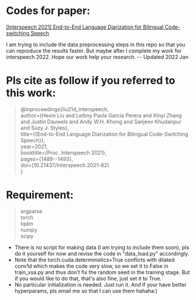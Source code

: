  # Codes for paper:   
 [[Interspeech 2021] End-to-End Language Diarization for Bilingual Code-switching Speech](https://www.isca-speech.org/archive/pdfs/interspeech_2021/liu21d_interspeech.pdf)     

I am trying to include the data preprocessing steps in this repo so that you can reproduce the results faster. But maybe after I complete my work for interspeech 2022. Hope our work help your research. -- Updated 2022 Jan

# Pls cite as follow if you referred to this work:  
> @inproceedings{liu21d_interspeech,  
  author={Hexin Liu and Leibny Paola García Perera and Xinyi Zhang and Justin Dauwels and Andy W.H. Khong and Sanjeev Khudanpur and Suzy J. Styles},  
  title={{End-to-End Language Diarization for Bilingual Code-Switching Speech}},  
  year=2021,  
  booktitle={Proc. Interspeech 2021},  
  pages={1489--1493},  
  doi={10.21437/Interspeech.2021-82}  
}  
  
# Requirement:
    
 > argparse  
  torch  
  tqdm  
  numpy  
  scipy
  
  * There is no script for making data (I am trying to include them soon), pls do it yourself for now and revise the code in "data_load.py" accordingly.
  * Note that the torch.cuda.deterministics=True conflicts with dilated conv1d which makes the code very slow, so we set it to False in train_xsa.py and thus don't fix the random seed in the training stage. But if you would like to do that, that's also fine, just set it to True. 
  * No particular initialization is needed. Just run it. And if your have better hyperparams, pls email me so that I can use them hahaha:) 

